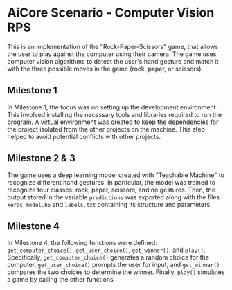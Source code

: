 # AiCore Scenario - Computer Vision RPS

This is an implementation of the "Rock-Paper-Scissors" game, that allows the user to play against the computer using their camera. The game uses computer vision algorithms to detect the user's hand gesture and match it with the three possible moves in the game (rock, paper, or scissors).

## Milestone 1
In Milestone 1, the focus was on setting up the development environment. This involved installing the necessary tools and libraries required to run the program. A virtual environment was created to keep the dependencies for the project isolated from the other projects on the machine. This step helped to avoid potential conflicts with other projects.

## Milestone 2 & 3
The game uses a deep learning model created with "Teachable Machine" to recognize different hand gestures. In particular, the model was trained to recognize four classes: rock, paper, scissors, and no gestures. Then, the output stored in the variable `predictions` was exported along with the files `keras_model.h5` and `labels.txt` containing its structure and parameters.

## Milestone 4
In Milestone 4, the following functions were defined: `get_computer_choice()`, `get_user_choice()`, `get_winner()`, and `play()`. Specifically, `get_computer_choice()` generates a random choice for the computer, `get_user_choice()` prompts the user for input, and `get_winner()` compares the two choices to determine the winner. Finally, `play()` simulates a game by calling the other functions.